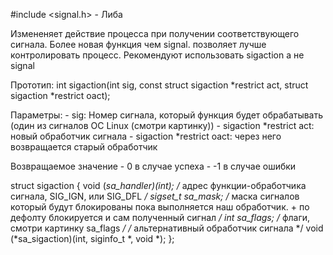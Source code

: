 #include <signal.h> - Либа

Измененяет действие процесса при получении соответствующего сигнала.
Более новая функция чем signal. позволяет лучше контролировать процесс.
Рекомендуют использовать sigaction а не signal

Прототип:
int sigaction(int sig, const struct sigaction *restrict act, struct sigaction *restrict oact);

Параметры:
	- sig: Номер сигнала, который функция будет обрабатывать (один из сигналов ОС Linux (смотри картинку))
	- sigaction *restrict act: новый обработчик сигнала
	- sigaction *restrict oact: через него возвращается старый обработчик

Возвращаемое значение
	- 0 в случае успеха
	- -1 в случае ошибки


struct sigaction
{
void (*sa_handler)(int); /* адрес функции-обработчика сигнала, SIG_IGN, или SIG_DFL */
sigset_t sa_mask; 
/*  маска сигналов который будут блокированы пока выполняется наш обработчик. + по дефолту блокируется и сам полученный сигнал */
int sa_flags; /* флаги, смотри картинку sa_flags */
/* альтернативный обработчик сигнала */
void (*sa_sigaction)(int, siginfo_t *, void *);
};
